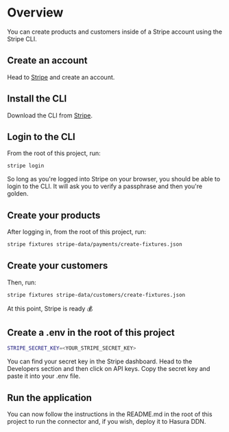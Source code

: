 # Overview

You can create products and customers inside of a Stripe account using the Stripe CLI.

## Create an account

Head to [Stripe](https://stripe.com) and create an account.

## Install the CLI

Download the CLI from [Stripe](https://stripe.com/docs/stripe-cli#install).

## Login to the CLI

From the root of this project, run:

```bash
stripe login
```

So long as you're logged into Stripe on your browser, you should be able to login to the CLI. It will ask you to verify
a passphrase and then you're golden.

## Create your products

After logging in, from the root of this project, run:

```bash
stripe fixtures stripe-data/payments/create-fixtures.json
```

## Create your customers

Then, run:

```bash
stripe fixtures stripe-data/customers/create-fixtures.json
```

At this point, Stripe is ready 💰

## Create a .env in the root of this project

```bash
STRIPE_SECRET_KEY=<YOUR_STRIPE_SECRET_KEY>
```

You can find your secret key in the Stripe dashboard. Head to the Developers section and then click on API keys. Copy
the secret key and paste it into your .env file.

## Run the application

You can now follow the instructions in the README.md in the root of this project to run the connector and, if you wish,
deploy it to Hasura DDN.

